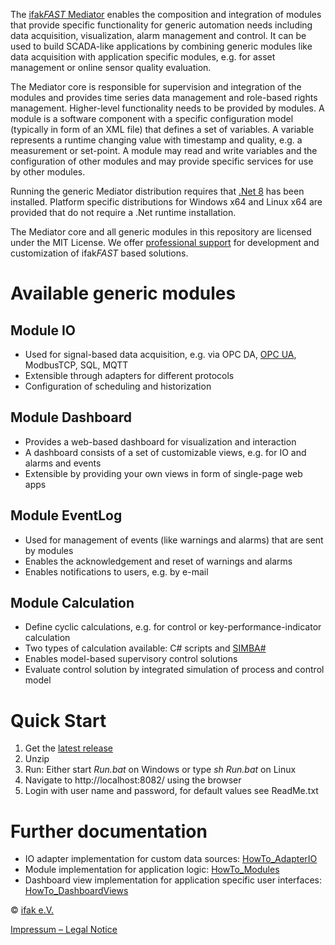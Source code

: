 
The [ifak*FAST* Mediator](ifakFAST.pdf) enables the composition and integration of modules that provide specific functionality for generic automation needs including data acquisition, visualization, alarm management and control. It can be used to build SCADA-like applications by combining generic modules like data acquisition with application specific modules, e.g. for asset management or online sensor quality evaluation.

The Mediator core is responsible for supervision and integration of the modules and provides time series data management and role-based rights management. Higher-level functionality needs to be provided by modules. A module is a software component with a specific configuration model (typically in form of an XML file) that defines a set of variables. A variable represents a runtime changing value with timestamp and quality, e.g. a measurement or set-point. A module may read and write variables and the configuration of other modules and may provide specific services for use by other modules.

Running the generic Mediator distribution requires that [.Net 8](https://dotnet.microsoft.com) has been installed. Platform specific distributions for Windows x64 and Linux x64 are provided that do not require a .Net runtime installation.

The Mediator core and all generic modules in this repository are licensed under the MIT License. We offer [professional support](https://www.ifak-ts.com/#kontakt) for development and customization of ifak*FAST* based solutions.

# Available generic modules

## Module **IO**

* Used for signal-based data acquisition, e.g. via OPC DA, [OPC UA](IOAdapter_OPC_UA.md), ModbusTCP, SQL, MQTT
* Extensible through adapters for different protocols
* Configuration of scheduling and historization

## Module **Dashboard**

* Provides a web-based dashboard for visualization and interaction
* A dashboard consists of a set of customizable views, e.g. for IO and alarms and events
* Extensible by providing your own views in form of single-page web apps

## Module **EventLog**

* Used for management of events (like warnings and alarms) that are sent by modules
* Enables the acknowledgement and reset of warnings and alarms
* Enables notifications to users, e.g. by e-mail

## Module **Calculation**
* Define cyclic calculations, e.g. for control or key-performance-indicator calculation
* Two types of calculation available: C# scripts and [SIMBA#](https://simba.ifak.eu/)
* Enables model-based supervisory control solutions
* Evaluate control solution by integrated simulation of process and control model

# Quick Start
1. Get the [latest release](https://github.com/ifakFAST/Mediator.Net/releases/latest)
2. Unzip
3. Run: Either start *Run.bat* on Windows or type *sh Run.bat* on Linux
4. Navigate to http://localhost:8082/ using the browser
5. Login with user name and password, for default values see ReadMe.txt

# Further documentation
* IO adapter implementation for custom data sources: [HowTo_AdapterIO](https://github.com/ifakFAST/Mediator.Net/blob/master/Doc/HowTo_AdapterIO.md)
* Module implementation for application logic: [HowTo_Modules](https://github.com/ifakFAST/Mediator.Net/blob/master/Doc/HowTo_Modules.md)
* Dashboard view implementation for application specific user interfaces: [HowTo_DashboardViews](https://github.com/ifakFAST/Mediator.Net/blob/master/Doc/HowTo_DashboardViews.md)

© [ifak e.V.](https://www.ifak.eu/)

[Impressum – Legal Notice](https://www.ifak.eu/en/imprint)
